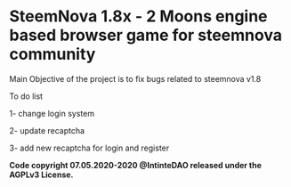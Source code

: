 # SteemNova 1.8x - 2 Moons engine based browser game for steemnova community

Main Objective of the project is to fix bugs related to steemnova v1.8

To do list

1- change login system

2- update recaptcha

3- add new recaptcha for login and register

**Code copyright 07.05.2020-2020 @IntinteDAO released under the AGPLv3 License.**
